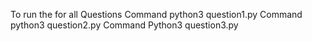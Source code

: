 To run the for all Questions
Command python3 question1.py
Command python3 question2.py
Command Python3 question3.py
